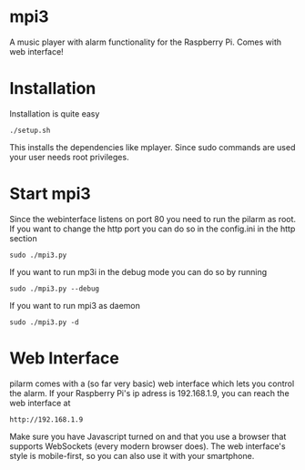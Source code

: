 mpi3
====

A music player with alarm functionality for the Raspberry Pi. Comes with web interface!


Installation
============
Installation is quite easy

	./setup.sh

This installs the dependencies like mplayer. Since sudo commands are used your user needs root privileges.


Start mpi3
=========
Since the webinterface listens on port 80 you need to run the pilarm as root. If you want to change the http port you can do so in the config.ini in the http section

	sudo ./mpi3.py

If you want to run mp3i in the debug mode you can do so by running

	sudo ./mpi3.py --debug

If you want to run mpi3 as daemon

	sudo ./mpi3.py -d

Web Interface
============
pilarm comes with a (so far very basic) web interface which lets you control the alarm. If your Raspberry Pi's ip adress is 192.168.1.9, you can reach the web interface at

	http://192.168.1.9
	
Make sure you have Javascript turned on and that you use a browser that supports WebSockets (every modern browser does). The web interface's style is mobile-first, so you can also use it with your smartphone.
